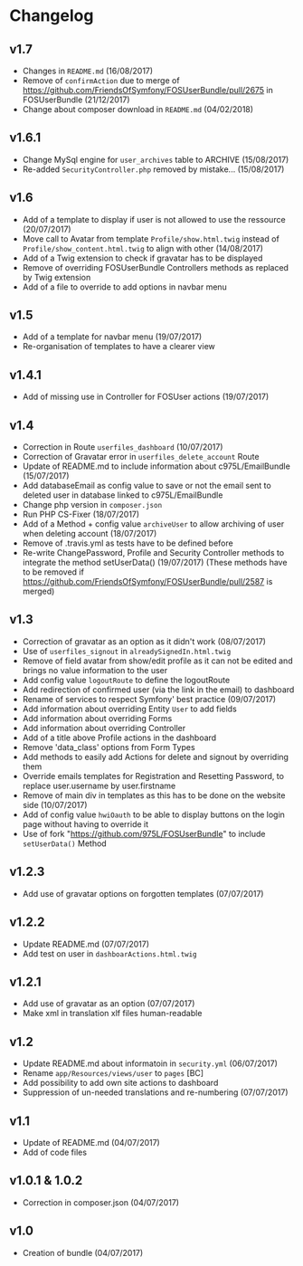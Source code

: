 # Changelog

v1.7
----
- Changes in `README.md` (16/08/2017)
- Remove of `confirmAction` due to merge of https://github.com/FriendsOfSymfony/FOSUserBundle/pull/2675 in FOSUserBundle (21/12/2017)
- Change about composer download in `README.md` (04/02/2018)

v1.6.1
------
- Change MySql engine for `user_archives` table to ARCHIVE (15/08/2017)
- Re-added `SecurityController.php` removed by mistake... (15/08/2017)

v1.6
----
- Add of a template to display if user is not allowed to use the ressource (20/07/2017)
- Move call to Avatar from template `Profile/show.html.twig` instead of `Profile/show_content.html.twig` to align with other (14/08/2017)
- Add of a Twig extension to check if gravatar has to be displayed
- Remove of overriding FOSUserBundle Controllers methods as replaced by Twig extension
- Add of a file to override to add options in navbar menu

v1.5
----
- Add of a template for navbar menu (19/07/2017)
- Re-organisation of templates to have a clearer view

v1.4.1
------
- Add of missing use in Controller for FOSUser actions (19/07/2017)

v1.4
----
- Correction in Route `userfiles_dashboard` (10/07/2017)
- Correction of Gravatar error in `userfiles_delete_account` Route
- Update of README.md to include information about c975L/EmailBundle (15/07/2017)
- Add databaseEmail as config value to save or not the email sent to deleted user in database linked to c975L/EmailBundle
- Change php version in `composer.json`
- Run PHP CS-Fixer (18/07/2017)
- Add of a Method + config value `archiveUser` to allow archiving of user when deleting account (18/07/2017)
- Remove of .travis.yml as tests have to be defined before
- Re-write ChangePassword, Profile and Security Controller methods to integrate the method setUserData() (19/07/2017)
(These methods have to be removed if https://github.com/FriendsOfSymfony/FOSUserBundle/pull/2587 is merged)

v1.3
----
- Correction of gravatar as an option as it didn't work (08/07/2017)
- Use of `userfiles_signout` in `alreadySignedIn.html.twig`
- Remove of field avatar from show/edit profile as it can not be edited and brings no value information to the user
- Add config value `logoutRoute` to define the logoutRoute
- Add redirection of confirmed user (via the link in the email) to dashboard
- Rename of services to respect Symfony' best practice (09/07/2017)
- Add information about overriding Entity `User` to add fields
- Add information about overriding Forms
- Add information about overriding Controller
- Add of a title above Profile actions in the dashboard
- Remove 'data_class' options from Form Types
- Add methods to easily add Actions for delete and signout by overriding them
- Override emails templates for Registration and Resetting Password, to replace user.username by user.firstname
- Remove of main div in templates as this has to be done on the website side (10/07/2017)
- Add of config value `hwiOauth` to be able to display buttons on the login page without having to override it
- Use of fork "https://github.com/975L/FOSUserBundle" to include `setUserData()` Method

v1.2.3
------
- Add use of gravatar options on forgotten templates (07/07/2017)

v1.2.2
------
- Update README.md (07/07/2017)
- Add test on user in `dashboarActions.html.twig`

v1.2.1
------
- Add use of gravatar as an option (07/07/2017)
- Make xml in translation xlf files human-readable

v1.2
----
- Update README.md about informatoin in `security.yml` (06/07/2017)
- Rename `app/Resources/views/user` to `pages` [BC]
- Add possibility to add own site actions to dashboard
- Suppression of un-needed translations and re-numbering (07/07/2017)

v1.1
----
- Update of README.md (04/07/2017)
- Add of code files

v1.0.1 & 1.0.2
--------------
- Correction in composer.json (04/07/2017)

v1.0
----
- Creation of bundle (04/07/2017)